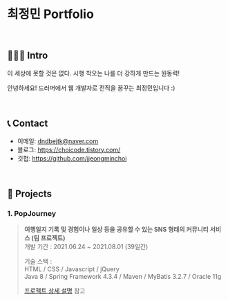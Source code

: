 # 최정민 Portfolio

</br>

## 🙋🏻‍♂️ Intro
이 세상에 못할 것은 없다. 시행 착오는 나를 더 강하게 만드는 원동력!

안녕하세요! 드러머에서 웹 개발자로 전직을 꿈꾸는 최정민입니다 :)

</br>

## 📞 Contact
- 이메일: dndbejtk@naver.com
- 블로그: https://choicode.tistory.com/
- 깃헙: https://github.com/jjeongminchoi

</br>

## 📌 Projects
### 1. PopJourney
>**여행일지 기록 및 경험이나 일상 등을 공유할 수 있는 SNS 형태의 커뮤니티 서비스 (팀 프로젝트)**    
>개발 기간 : 2021.06.24 ~ 2021.08.01 (39일간)  
>  
>기술 스택 :  
>HTML / CSS / Javascript / jQuery  
>Java 8 / Spring Framework 4.3.4 / Maven / MyBatis 3.2.7 / Oracle 11g  
>  
>[프로젝트 상세 설명](https://github.com/jjeongminchoi/PopJourney) 참고

<!-- --- -->
